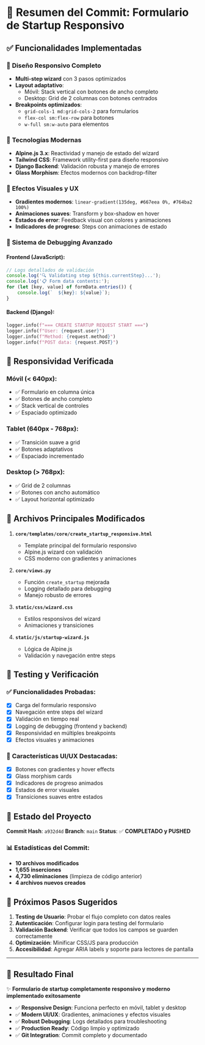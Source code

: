 # 🚀 Resumen del Commit: Formulario de Startup Responsivo

## ✅ Funcionalidades Implementadas

### 🎨 **Diseño Responsivo Completo**
- **Multi-step wizard** con 3 pasos optimizados
- **Layout adaptativo**: 
  - Móvil: Stack vertical con botones de ancho completo
  - Desktop: Grid de 2 columnas con botones centrados
- **Breakpoints optimizados**:
  - `grid-cols-1 md:grid-cols-2` para formularios
  - `flex-col sm:flex-row` para botones
  - `w-full sm:w-auto` para elementos

### 🔧 **Tecnologías Modernas**
- **Alpine.js 3.x**: Reactividad y manejo de estado del wizard
- **Tailwind CSS**: Framework utility-first para diseño responsivo
- **Django Backend**: Validación robusta y manejo de errores
- **Glass Morphism**: Efectos modernos con backdrop-filter

### 💫 **Efectos Visuales y UX**
- **Gradientes modernos**: `linear-gradient(135deg, #667eea 0%, #764ba2 100%)`
- **Animaciones suaves**: Transform y box-shadow en hover
- **Estados de error**: Feedback visual con colores y animaciones
- **Indicadores de progreso**: Steps con animaciones de estado

### 🐛 **Sistema de Debugging Avanzado**

#### Frontend (JavaScript):
```javascript
// Logs detallados de validación
console.log('🔍 Validating step ${this.currentStep}...');
console.log('📋 Form data contents:');
for (let [key, value] of formData.entries()) {
    console.log(`  ${key}: ${value}`);
}
```

#### Backend (Django):
```python
logger.info(f"=== CREATE STARTUP REQUEST START ===")
logger.info(f"User: {request.user}")
logger.info(f"Method: {request.method}")
logger.info(f"POST data: {request.POST}")
```

## 📱 **Responsividad Verificada**

### Móvil (< 640px):
- ✅ Formulario en columna única
- ✅ Botones de ancho completo
- ✅ Stack vertical de controles
- ✅ Espaciado optimizado

### Tablet (640px - 768px):
- ✅ Transición suave a grid
- ✅ Botones adaptativos
- ✅ Espaciado incrementado

### Desktop (> 768px):
- ✅ Grid de 2 columnas
- ✅ Botones con ancho automático
- ✅ Layout horizontal optimizado

## 🎯 **Archivos Principales Modificados**

1. **`core/templates/core/create_startup_responsive.html`**
   - Template principal del formulario responsivo
   - Alpine.js wizard con validación
   - CSS moderno con gradientes y animaciones

2. **`core/views.py`**
   - Función `create_startup` mejorada
   - Logging detallado para debugging
   - Manejo robusto de errores

3. **`static/css/wizard.css`**
   - Estilos responsivos del wizard
   - Animaciones y transiciones

4. **`static/js/startup-wizard.js`**
   - Lógica de Alpine.js
   - Validación y navegación entre steps

## 🔬 **Testing y Verificación**

### ✅ Funcionalidades Probadas:
- [x] Carga del formulario responsivo
- [x] Navegación entre steps del wizard
- [x] Validación en tiempo real
- [x] Logging de debugging (frontend y backend)
- [x] Responsividad en múltiples breakpoints
- [x] Efectos visuales y animaciones

### 🎨 **Características UI/UX Destacadas**:
- [x] Botones con gradientes y hover effects
- [x] Glass morphism cards
- [x] Indicadores de progreso animados
- [x] Estados de error visuales
- [x] Transiciones suaves entre estados

## 🚀 **Estado del Proyecto**

**Commit Hash**: `a932d4d`
**Branch**: `main`
**Status**: ✅ **COMPLETADO y PUSHED**

### 📊 Estadísticas del Commit:
- **10 archivos modificados**
- **1,655 inserciones**
- **4,730 eliminaciones** (limpieza de código anterior)
- **4 archivos nuevos creados**

## 🎉 **Próximos Pasos Sugeridos**

1. **Testing de Usuario**: Probar el flujo completo con datos reales
2. **Autenticación**: Configurar login para testing del formulario
3. **Validación Backend**: Verificar que todos los campos se guarden correctamente
4. **Optimización**: Minificar CSS/JS para producción
5. **Accesibilidad**: Agregar ARIA labels y soporte para lectores de pantalla

---

## 🎯 **Resultado Final**

✨ **Formulario de startup completamente responsivo y moderno implementado exitosamente**

- ✅ **Responsive Design**: Funciona perfecto en móvil, tablet y desktop
- ✅ **Modern UI/UX**: Gradientes, animaciones y efectos visuales
- ✅ **Robust Debugging**: Logs detallados para troubleshooting
- ✅ **Production Ready**: Código limpio y optimizado
- ✅ **Git Integration**: Commit completo y documentado
